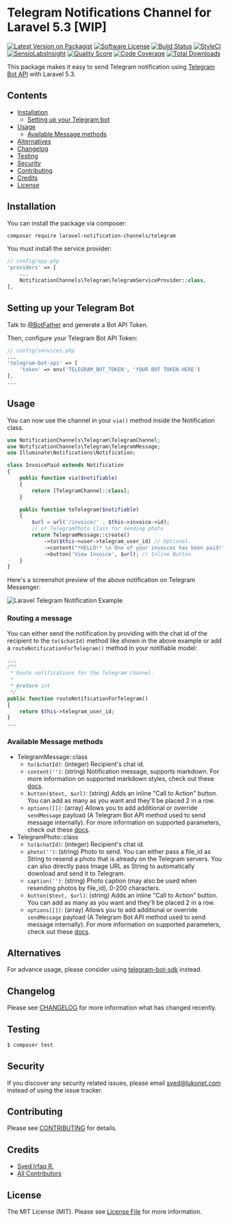 # Telegram Notifications Channel for Laravel 5.3 [WIP]

[![Latest Version on Packagist](https://img.shields.io/packagist/v/laravel-notification-channels/telegram.svg?style=flat-square)](https://packagist.org/packages/laravel-notification-channels/telegram)
[![Software License](https://img.shields.io/badge/license-MIT-brightgreen.svg?style=flat-square)](LICENSE.md)
[![Build Status](https://img.shields.io/travis/laravel-notification-channels/telegram/master.svg?style=flat-square)](https://travis-ci.org/laravel-notification-channels/telegram)
[![StyleCI](https://styleci.io/repos/65490735/shield)](https://styleci.io/repos/65490735)
[![SensioLabsInsight](https://img.shields.io/sensiolabs/i/d28e31ec-55ce-4306-88a3-84d5d14ad3db.svg?style=flat-square)](https://insight.sensiolabs.com/projects/d28e31ec-55ce-4306-88a3-84d5d14ad3db)
[![Quality Score](https://img.shields.io/scrutinizer/g/laravel-notification-channels/telegram.svg?style=flat-square)](https://scrutinizer-ci.com/g/laravel-notification-channels/telegram)
[![Code Coverage](https://img.shields.io/scrutinizer/coverage/g/laravel-notification-channels/telegram/master.svg?style=flat-square)](https://scrutinizer-ci.com/g/laravel-notification-channels/telegram/?branch=master)
[![Total Downloads](https://img.shields.io/packagist/dt/laravel-notification-channels/telegram.svg?style=flat-square)](https://packagist.org/packages/laravel-notification-channels/telegram)

This package makes it easy to send Telegram notification using [Telegram Bot API](https://core.telegram.org/bots) with Laravel 5.3.

## Contents

- [Installation](#installation)
	- [Setting up your Telegram bot](#setting-up-your-telegram-bot)
- [Usage](#usage)
	- [Available Message methods](#available-message-methods)
- [Alternatives](#alternatives)
- [Changelog](#changelog)
- [Testing](#testing)
- [Security](#security)
- [Contributing](#contributing)
- [Credits](#credits)
- [License](#license)

## Installation

You can install the package via composer:

``` bash
composer require laravel-notification-channels/telegram
```

You must install the service provider:

```php
// config/app.php
'providers' => [
    ...
    NotificationChannels\Telegram\TelegramServiceProvider::class,
],
```

## Setting up your Telegram Bot

Talk to [@BotFather](https://core.telegram.org/bots#6-botfather) and generate a Bot API Token.

Then, configure your Telegram Bot API Token:

```php
// config/services.php
...
'telegram-bot-api' => [
    'token' => env('TELEGRAM_BOT_TOKEN', 'YOUR BOT TOKEN HERE')
],
...
```

## Usage

You can now use the channel in your `via()` method inside the Notification class.

``` php
use NotificationChannels\Telegram\TelegramChannel;
use NotificationChannels\Telegram\TelegramMessage;
use Illuminate\Notifications\Notification;

class InvoicePaid extends Notification
{
    public function via($notifiable)
    {
        return [TelegramChannel::class];
    }

    public function toTelegram($notifiable)
    {
        $url = url('/invoice/' . $this->invoice->id);
        // or TelegramPhoto class for sending photo
        return TelegramMessage::create()
            ->to($this->user->telegram_user_id) // Optional.
            ->content("*HELLO!* \n One of your invoices has been paid!") // Markdown supported.
            ->button('View Invoice', $url); // Inline Button
    }
}
```

Here's a screenshot preview of the above notification on Telegram Messenger:

![Laravel Telegram Notification Example](https://cloud.githubusercontent.com/assets/1915268/17590374/2e05e872-5ff7-11e6-992f-63d5f3df2db3.png)

### Routing a message

You can either send the notification by providing with the chat id of the recipient to the `to($chatId)` method like shown in the above example or add a `routeNotificationForTelegram()` method in your notifiable model:

``` php
...
/**
 * Route notifications for the Telegram channel.
 *
 * @return int
 */
public function routeNotificationForTelegram()
{
    return $this->telegram_user_id;
}
...
```

### Available Message methods

- TelegramMessage::class
  - `to($chatId)`: (integer) Recipient's chat id.
  - `content('')`: (string) Notification message, supports markdown. For more information on supported markdown styles, check out these [docs](https://telegram-bot-sdk.readme.io/docs/sendmessage#section-markdown-style).
  - `button($text, $url)`: (string) Adds an inline "Call to Action" button. You can add as many as you want and they'll be placed 2 in a row.
  - `options([])`: (array) Allows you to add additional or override `sendMessage` payload (A Telegram Bot API method used to send message internally). For more information on supported parameters, check out these [docs](https://telegram-bot-sdk.readme.io/docs/sendmessage).
- TelegramPhoto::class
  - `to($chatId)`: (integer) Recipient's chat id.
  - `photo('')`: (string) Photo to send. You can either pass a file_id as String to resend a photo that is already on the Telegram servers. You can also directly pass Image URL as String to automatically download and send it to Telegram.
  - `caption('')`: (string) Photo caption (may also be used when resending photos by file_id), 0-200 characters.
  - `button($text, $url)`: (string) Adds an inline "Call to Action" button. You can add as many as you want and they'll be placed 2 in a row.
  - `options([])`: (array) Allows you to add additional or override `sendMessage` payload (A Telegram Bot API method used to send message internally). For more information on supported parameters, check out these [docs](https://telegram-bot-sdk.readme.io/docs/sendmessage).

## Alternatives

For advance usage, please consider using [telegram-bot-sdk](https://github.com/irazasyed/telegram-bot-sdk) instead.


## Changelog

Please see [CHANGELOG](CHANGELOG.md) for more information what has changed recently.

## Testing

``` bash
$ composer test
```

## Security

If you discover any security related issues, please email syed@lukonet.com instead of using the issue tracker.

## Contributing

Please see [CONTRIBUTING](CONTRIBUTING.md) for details.

## Credits

- [Syed Irfaq R.](https://github.com/irazasyed)
- [All Contributors](../../contributors)

## License

The MIT License (MIT). Please see [License File](LICENSE.md) for more information.
